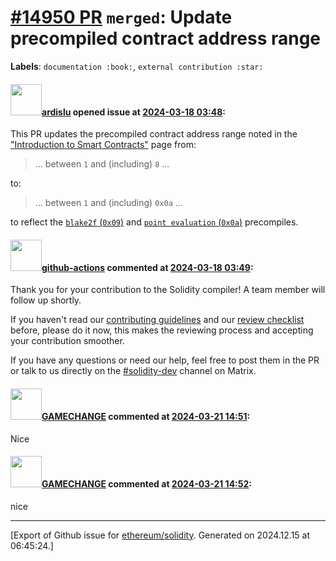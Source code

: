 # [\#14950 PR](https://github.com/ethereum/solidity/pull/14950) `merged`: Update precompiled contract address range
**Labels**: `documentation :book:`, `external contribution :star:`


#### <img src="https://avatars.githubusercontent.com/u/29699850?v=4" width="50">[ardislu](https://github.com/ardislu) opened issue at [2024-03-18 03:48](https://github.com/ethereum/solidity/pull/14950):

This PR updates the precompiled contract address range noted in the ["Introduction to Smart Contracts"](https://docs.soliditylang.org/en/v0.8.25/introduction-to-smart-contracts.html#precompiledcontracts) page from:

> ... between `1` and (including) `8` ...

to:

> ... between `1` and (including) `0x0a` ...

to reflect the [`blake2f` (`0x09`)](https://eips.ethereum.org/EIPS/eip-152) and [`point evaluation` (`0x0a`)](https://eips.ethereum.org/EIPS/eip-4844#point-evaluation-precompile) precompiles.

#### <img src="https://avatars.githubusercontent.com/in/15368?v=4" width="50">[github-actions](https://github.com/apps/github-actions) commented at [2024-03-18 03:49](https://github.com/ethereum/solidity/pull/14950#issuecomment-2002878471):

Thank you for your contribution to the Solidity compiler! A team member will follow up shortly.

If you haven't read our [contributing guidelines](https://docs.soliditylang.org/en/latest/contributing.html) and our [review checklist](https://github.com/ethereum/solidity/blob/develop/ReviewChecklist.md) before, please do it now, this makes the reviewing process and accepting your contribution smoother.

If you have any questions or need our help, feel free to post them in the PR or talk to us directly on the [#solidity-dev](https://matrix.to/#/#ethereum_solidity-dev:gitter.im) channel on Matrix.

#### <img src="https://avatars.githubusercontent.com/u/4276718?u=440f6ad3063139363f7afbc7d8322481b6b060f7&v=4" width="50">[GAMECHANGE](https://github.com/GAMECHANGE) commented at [2024-03-21 14:51](https://github.com/ethereum/solidity/pull/14950#issuecomment-2012510349):

Nice

#### <img src="https://avatars.githubusercontent.com/u/4276718?u=440f6ad3063139363f7afbc7d8322481b6b060f7&v=4" width="50">[GAMECHANGE](https://github.com/GAMECHANGE) commented at [2024-03-21 14:52](https://github.com/ethereum/solidity/pull/14950#issuecomment-2012514719):

nice


-------------------------------------------------------------------------------



[Export of Github issue for [ethereum/solidity](https://github.com/ethereum/solidity). Generated on 2024.12.15 at 06:45:24.]
